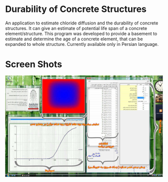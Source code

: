   [//]: # "https://github.com/alinaimi/Durability-of-concrete-structures"

<!---
todo:
add codes
cleanup
-->


# Durability of Concrete Structures
An application to estimate chloride diffusion and the durability of concrete structures. It can give an estimate of potential life span of a concrete element/structure.
This program was developed to provide a basement to estimate and determine the age of a concrete element, that can be expanded to whole structure. Currently available only in Persian language.


Screen Shots
=============

![ss](./ss/chloride.jpg "ss")
